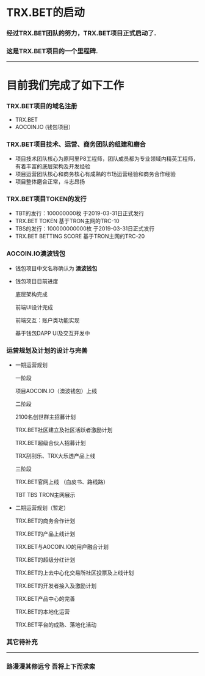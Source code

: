 # TRX.BET的启动
### 经过TRX.BET团队的努力，TRX.BET项目正式启动了.
### 这是TRX.BET项目的一个里程碑.

---

# 目前我们完成了如下工作
### TRX.BET项目的域名注册
* TRX.BET
* AOCOIN.IO  (钱包项目）
### TRX.BET项目技术、运营、商务团队的组建和磨合
* 项目技术团队核心为原阿里P8工程师，团队成员都为专业领域内精英工程师，有着丰富的底层架构及开发经验
* 项目运营团队核心和商务核心有成熟的市场运营经验和商务合作经验
* 项目整体磨合正常，斗志昂扬
### TRX.BET项目TOKEN的发行
* TBT的发行：100000000枚 于2019-03-31日正式发行
* TRX.BET TOKEN 基于TRON主网的TRC-10
* TBS的发行：100000000000枚 于2019-03-31日正式发行
* TRX.BET BETTING SCORE 基于TRON主网的TRC-20
### AOCOIN.IO澳波钱包
* 钱包项目中文名称确认为 **澳波钱包**
* 钱包项目目前进度

  底层架构完成

  前端UI设计完成
  
  前端交互：账户类功能实现
  
  基于钱包DAPP UI及交互开发中
  
### 运营规划及计划的设计与完善
* 一期运营规划

  一阶段
    
    项目AOCOIN.IO（澳波钱包）上线
  
  二阶段
    
    2100名创世群主招募计划
    
    TRX.BET社区建立及社区活跃者激励计划
  
    TRX.BET超级合伙人招募计划
    
    TRX刮刮乐、TRX大乐透产品上线
  
  三阶段
    
    TRX.BET官网上线 （白皮书、路线路）
  
    TBT TBS TRON主网展示
    
* 二期运营规划（暂定）
    
    TRX.BET的商务合作计划
    
    TRX.BET的产品上线计划
    
    TRX.BET与AOCOIN.IO的用户融合计划
    
    TRX.BET的超级分红计划
    
    TRX.BET的上去中心化交易所社区投票及上线计划

    TRX.BET的开发者接入及激励计划
    
    TRX.BET产品中心的完善
    
    TRX.BET的本地化运营
    
    TRX.BET平台的成熟、落地化活动
    
### 其它待补充

---

### 路漫漫其修远兮 吾将上下而求索

    
    
